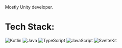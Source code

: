 Mostly Unity developer.

# Tech Stack:
![Kotlin](https://img.shields.io/badge/kotlin-%237F52FF.svg?style=for-the-badge&logo=kotlin&logoColor=white)
![Java](https://img.shields.io/badge/java-%23ED8B00.svg?style=for-the-badge&logo=openjdk&logoColor=white)
![TypeScript](https://img.shields.io/badge/typescript-%23007ACC.svg?style=for-the-badge&logo=typescript&logoColor=white)
![JavaScript](https://img.shields.io/badge/javascript-%23323330.svg?style=for-the-badge&logo=javascript&logoColor=%23F7DF1E)
![SvelteKit](https://img.shields.io/badge/sveltekit-%23ff3e00.svg?style=for-the-badge&logo=svelte&logoColor=white)

<!---
XPromus/XPromus is a ✨ special ✨ repository because its `README.md` (this file) appears on your GitHub profile.
You can click the Preview link to take a look at your changes.
--->
